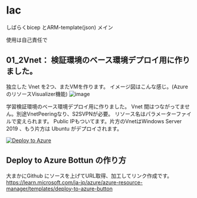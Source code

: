 # Iac
しばらくbicep とARM-template(json) メイン

使用は自己責任で


## 01_2Vnet： 検証環境のベース環境デプロイ用に作りました。

独立した Vnet を2つ、またVMを作ります。
イメージ図はこんな感じ。(Azure のリソースVisualizer機能)
![image](https://github.com/aktsmm/Iac/assets/71251920/ede6ff89-770a-4992-a660-b4ea40f47894)



学習検証環境のベース環境デプロイ用に作りました。
Vnet 間はつながってません。別途VnetPeeringなり、S2SVPNが必要。
リソース名はパラメーターファイルで変えられます。
Public IPもついてます。片方のVnetはWindows Server 2019 、もう片方は Ubuntu がデプロイされます。


[![Deploy to Azure](https://aka.ms/deploytoazurebutton)](https://portal.azure.com/#create/Microsoft.Template/uri/https%3A%2F%2Fraw.githubusercontent.com%2Faktsmm%2FIac%2Fmain%2F01_2Vnet%2Fmain.json)

## Deploy to Azure Bottun の作り方
大まかにGithub にソースを上げてURL取得、加工してリンク作成です。
https://learn.microsoft.com/ja-jp/azure/azure-resource-manager/templates/deploy-to-azure-button
